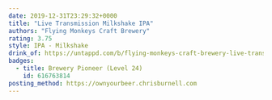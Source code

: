 ```yaml
---
date: 2019-12-31T23:29:32+0000
title: "Live Transmission Milkshake IPA"
authors: "Flying Monkeys Craft Brewery"
rating: 3.75
style: IPA - Milkshake
drink_of: https://untappd.com/b/flying-monkeys-craft-brewery-live-transmission-milkshake-ipa/2515743
badges:
  - title: Brewery Pioneer (Level 24)
    id: 616763814
posting_method: https://ownyourbeer.chrisburnell.com
---
```

